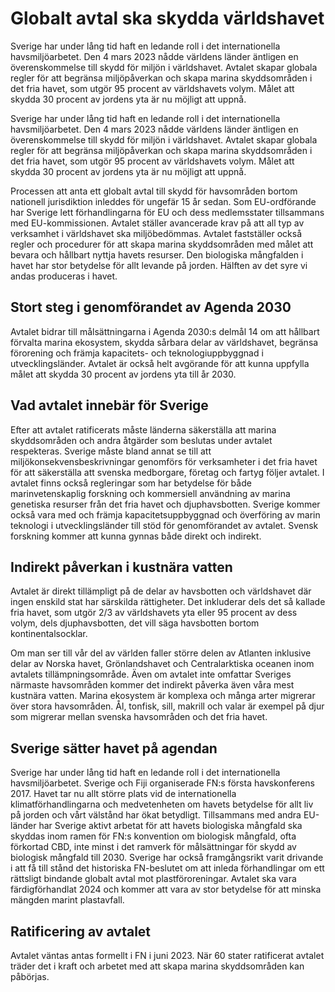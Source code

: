 # Globalt avtal ska skydda världshavet

Sverige har under lång tid haft en ledande roll i det internationella havsmiljöarbetet. Den 4 mars 2023 nådde världens länder äntligen en överenskommelse till skydd för miljön i världshavet. Avtalet skapar globala regler för att begränsa miljöpåverkan och skapa marina skyddsområden i det fria havet, som utgör 95 procent av världshavets volym. Målet att skydda 30 procent av jordens yta är nu möjligt att uppnå.

Sverige har under lång tid haft en ledande roll i det internationella havsmiljöarbetet. Den 4 mars 2023 nådde världens länder äntligen en överenskommelse till skydd för miljön i världshavet. Avtalet skapar globala regler för att begränsa miljöpåverkan och skapa marina skyddsområden i det fria havet, som utgör 95 procent av världshavets volym. Målet att skydda 30 procent av jordens yta är nu möjligt att uppnå.

Processen att anta ett globalt avtal till skydd för havsområden bortom nationell jurisdiktion inleddes för ungefär 15 år sedan. Som EU-ordförande har Sverige lett förhandlingarna för EU och dess medlemsstater tillsammans med EU-kommissionen. Avtalet ställer avancerade krav på att all typ av verksamhet i världshavet ska miljöbedömmas. Avtalet fastställer också regler och procedurer för att skapa marina skyddsområden med målet att bevara och hållbart nyttja havets resurser. Den biologiska mångfalden i havet har stor betydelse för allt levande på jorden. Hälften av det syre vi andas produceras i havet.

## Stort steg i genomförandet av Agenda 2030

Avtalet bidrar till målsättningarna i Agenda 2030:s delmål 14 om att hållbart förvalta marina ekosystem, skydda sårbara delar av världshavet, begränsa förorening och främja kapacitets- och teknologiuppbyggnad i utvecklingsländer. Avtalet är också helt avgörande för att kunna uppfylla målet att skydda 30 procent av jordens yta till år 2030.

## Vad avtalet innebär för Sverige

Efter att avtalet ratificerats måste länderna säkerställa att marina skyddsområden och andra åtgärder som beslutas under avtalet respekteras. Sverige måste bland annat se till att miljökonsekvensbeskrivningar genomförs för verksamheter i det fria havet för att säkerställa att svenska medborgare, företag och fartyg följer avtalet. I avtalet finns också regleringar som har betydelse för både marinvetenskaplig forskning och kommersiell användning av marina genetiska resurser från det fria havet och djuphavsbotten. Sverige kommer också vara med och främja kapacitetsuppbyggnad och överföring av marin teknologi i utvecklingsländer till stöd för genomförandet av avtalet. Svensk forskning kommer att kunna gynnas både direkt och indirekt.

## Indirekt påverkan i kustnära vatten

Avtalet är direkt tillämpligt på de delar av havsbotten och världshavet där ingen enskild stat har särskilda rättigheter. Det inkluderar dels det så kallade fria havet, som utgör 2/3 av världshavets yta eller 95 procent av dess volym, dels djuphavsbotten, det vill säga havsbotten bortom kontinentalsocklar.

Om man ser till vår del av världen faller större delen av Atlanten inklusive delar av Norska havet, Grönlandshavet och Centralarktiska oceanen inom avtalets tillämpningsområde. Även om avtalet inte omfattar Sveriges närmaste havsområden kommer det indirekt påverka även våra mest kustnära vatten. Marina ekosystem är komplexa och många arter migrerar över stora havsområden. Ål, tonfisk, sill, makrill och valar är exempel på djur som migrerar mellan svenska havsområden och det fria havet.

## Sverige sätter havet på agendan

Sverige har under lång tid haft en ledande roll i det internationella havsmiljöarbetet. Sverige och Fiji organiserade FN:s första havskonferens 2017. Havet tar nu allt större plats vid de internationella klimatförhandlingarna och medvetenheten om havets betydelse för allt liv på jorden och vårt välstånd har ökat betydligt. Tillsammans med andra EU-länder har Sverige aktivt arbetat för att havets biologiska mångfald ska skyddas inom ramen för FN:s konvention om biologisk mångfald, ofta förkortad CBD, inte minst i det ramverk för målsättningar för skydd av biologisk mångfald till 2030. Sverige har också framgångsrikt varit drivande i att få till stånd det historiska FN-beslutet om att inleda förhandlingar om ett rättsligt bindande globalt avtal mot plastföroreningar. Avtalet ska vara färdigförhandlat 2024 och kommer att vara av stor betydelse för att minska mängden marint plastavfall.

## Ratificering av avtalet

Avtalet väntas antas formellt i FN i juni 2023. När 60 stater ratificerat avtalet träder det i kraft och arbetet med att skapa marina skyddsområden kan påbörjas.
